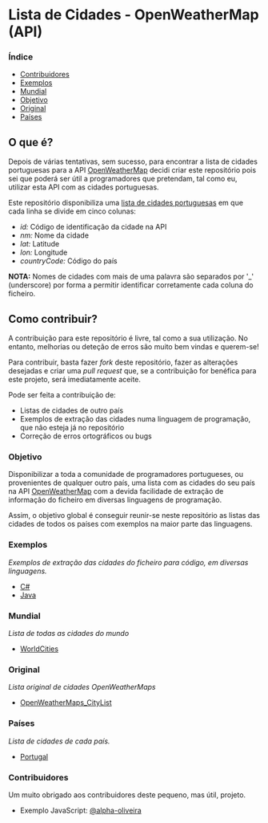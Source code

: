 # Lista de Cidades - OpenWeatherMap (API)

### Índice
* [Contribuidores](#contribuidores)
* [Exemplos](#exemplos)
* [Mundial](#mundial)
* [Objetivo](#objetivo)
* [Original](#original)
* [Países](#países)

## O que é?
Depois de várias tentativas, sem sucesso, para encontrar a lista de cidades portuguesas para a API [OpenWeatherMap](http://openweathermap.org/) decidi criar este repositório pois sei que poderá ser útil a programadores que pretendam, tal como eu, utilizar esta API com as cidades portuguesas.

Este repositório disponibiliza uma [lista de cidades portuguesas](https://github.com/henriquev16/OpenWeatherMap-ListaCidadesPortugal/blob/master/pt_cities.txt) em que cada linha se divide em cinco colunas:
* *id:* Código de identificação da cidade na API
* *nm:* Nome da cidade
* *lat:* Latitude
* *lon:* Longitude
* *countryCode:* Código do país

**NOTA:** Nomes de cidades com mais de uma palavra são separados por '_' (underscore) por forma a permitir identificar corretamente cada coluna do ficheiro.

## Como contribuir?
A contribuição para este repositório é livre, tal como a sua utilização. No entanto, melhorias ou deteção de erros são muito bem vindas e querem-se!

Para contribuir, basta fazer *fork* deste repositório, fazer as alterações desejadas e criar uma *pull request* que, se a contribuição for benéfica para este projeto, será imediatamente aceite. 

Pode ser feita a contribuição de:
* Listas de cidades de outro país
* Exemplos de extração das cidades numa linguagem de programação, que não esteja já no repositório
* Correção de erros ortográficos ou bugs

### Objetivo
Disponibilizar a toda a comunidade de programadores portugueses, ou provenientes de qualquer outro país, uma lista com as cidades do seu país na API [OpenWeatherMap](http://openweathermap.org) com a devida facilidade de extração de informação do ficheiro em diversas linguagens de programação.

Assim, o objetivo global é conseguir reunir-se neste repositório as listas das cidades de todos os países com exemplos na maior parte das linguagens. 

### Exemplos
*Exemplos de extração das cidades do ficheiro para código, em diversas linguagens.*

* [C#](https://github.com/henriquev16/OpenWeatherMap-ListaCidadesPortugal/blob/master/pt_example.cs)
* [Java](https://github.com/henriquev16/OpenWeatherMap-ListaCidadesPortugal/blob/master/pt_example.java)

### Mundial
*Lista de todas as cidades do mundo*

* [WorldCities](https://github.com/henriquev16/OpenWeatherMap-ListaCidadesPortugal/blob/master/world_cities.txt)

### Original
*Lista original de cidades OpenWeatherMaps*

* [OpenWeatherMaps_CityList](http://openweathermap.org/help/city_list.txt)

### Países
*Lista de cidades de cada país.*

* [Portugal](https://github.com/henriquev16/OpenWeatherMap-ListaCidadesPortugal/blob/master/pt_cities.txt)

### Contribuidores
Um muito obrigado aos contribuidores deste pequeno, mas útil, projeto.
* Exemplo JavaScript: [@alpha-oliveira](https://github.com/alpha-oliveira)
